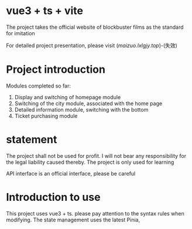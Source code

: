 # vue3 + ts + vite
The project takes the official website of blockbuster films as the standard for imitation

For detailed project presentation, please visit (*maizuo.lxlgjy.top*)-(失效)

# Project introduction
Modules completed so far: 
1. Display and switching of homepage module
2. Switching of the city module, associated with the home page
3. Detailed information module, switching with the bottom
4. Ticket purchasing module
   
# statement
 The project shall not be used for profit. I will not bear any responsibility for the legal liability caused thereby. The project is only used for learning  

API interface is an official interface, please be careful

 # Introduction to use
This project uses vue3 + ts. please pay attention to the syntax rules when modifying. The state management uses the latest Pinia,
